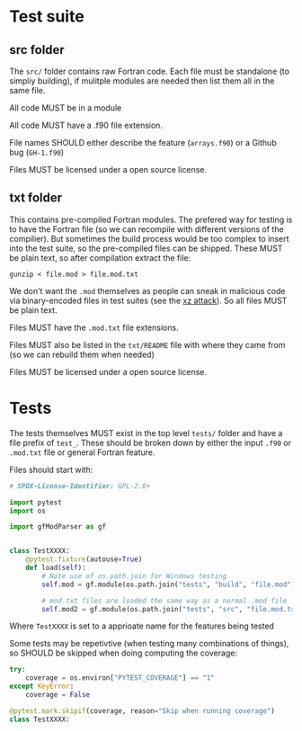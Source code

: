 
# Test suite

## src folder

The ``src/`` folder contains raw Fortran code. Each file must be standalone (to simpliy building), if mulitple modules are needed then list them all in the same file.

All code MUST be in a module

All code MUST have a .f90 file extension.

File names SHOULD either describe the feature (``arrays.f90``) or a Github bug (``GH-1.f90``)

Files MUST be licensed under a open source license.

## txt folder

This contains pre-compiled Fortran modules. The prefered way for testing is to have the Fortran file (so we can recompile with different versions of the compilier). But
sometimes the build process would be too complex to insert into the test suite, so the pre-compiled files can be shipped. These MUST be plain text, so after compilation extract the file:

````shell
gunzip < file.mod > file.mod.txt
````

We don't want the ``.mod`` themselves as people can sneak in malicious code via binary-encoded files in test suites (see the [xz attack](https://en.wikipedia.org/wiki/XZ_Utils_backdoor)). So all files MUST be plain text.

Files MUST have the ``.mod.txt`` file extensions.

Files MUST also be listed in the ``txt/README`` file with where they came from (so we can rebuild them when needed)

Files MUST be licensed under a open source license.


# Tests

The tests themselves MUST exist in the top level ``tests/`` folder and have a file prefix of ``test_``. These should be broken down by either the input ``.f90`` or ``.mod.txt`` file or general Fortran feature.

Files should start with:

````python
# SPDX-License-Identifier: GPL-2.0+

import pytest
import os

import gfModParser as gf


class TestXXXX:
    @pytest.fixture(autouse=True)
    def load(self):
        # Note use of os.path.join for Windows testing
        self.mod = gf.module(os.path.join("tests", "build", "file.mod"))

        # mod.txt files are loaded the same way as a normal .mod file
        self.mod2 = gf.module(os.path.join("tests", "src", "file.mod.txt"))

````

Where ``TestXXXX`` is set to a apprioate name for the features being tested

Some tests may be repetivtive (when testing many combinations of things), so SHOULD be skipped when doing computing the coverage:

````python
try:
    coverage = os.environ["PYTEST_COVERAGE"] == "1"
except KeyError:
    coverage = False

@pytest.mark.skipif(coverage, reason="Skip when running coverage")
class TestXXXX:
````